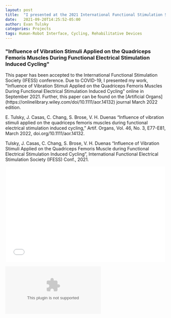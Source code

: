 ```yaml
---
layout: post
title:  "I presented at the 2021 International Functional Stimulation Society (IFESS) conference"
date:   2021-09-20T14:25:52-05:00
author: Evan Tulsky
categories: Projects
tags: Human-Robot Interface, Cycling, Rehabilitative Devices
---
```


<h3 id="Paragraph">"Influence of Vibration Stimuli Applied on the Quadriceps Femoris Muscles During Functional Electrical Stimulation Induced Cycling"</h3>
This paper has been accepted to the International Functional Stimulation Society (IFESS) conference. Due to COVID-19, I presented my work, "Influence of Vibration Stimuli Applied on the Quadriceps Femoris Muscles During Functional Electrical Stimulation Induced Cycling" online in September 2021. Further, this paper can be found on the [Artificial Organs](https://onlinelibrary.wiley.com/doi/10.1111/aor.14132) journal March 2022 edition. 

E. Tulsky, J. Casas, C. Chang, S. Brose, V. H. Duenas “Influence of vibration stimuli applied on the quadriceps femoris muscles during functional electrical stimulation induced cycling,” Artif. Organs, Vol. 46, No. 3, E77-E81, March 2022, doi.org/10.1111/aor.14132.

Tulsky, J. Casas, C. Chang, S. Brose, V. H. Duenas “Influence of Vibration Stimuli Applied on the Quadriceps Femoris Muscle during Functional Electrical Stimulation Induced Cycling”, International Functional Electrical Stimulation Society (IFESS) Conf., 2021.

<p align="center">
<embed src="/assets/files/15_Tulsky_IFESS2021.pdf" width="500" height="300" type='application/pdf'/>
</p>

<embed src="https://ertulsky.github.io/assets/IFESS presentation.pptx" type="application/pptx" />
